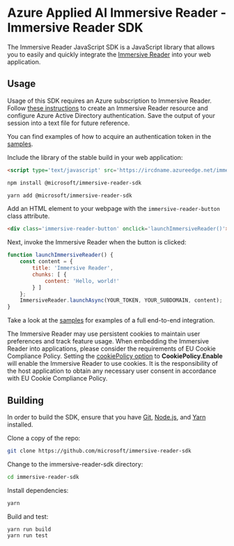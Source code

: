 # Azure Applied AI Immersive Reader - Immersive Reader SDK

The Immersive Reader JavaScript SDK is a JavaScript library that allows you to easily and quickly integrate the [Immersive Reader](https://azure.microsoft.com/services/immersive-reader) into your web application.

## Usage

Usage of this SDK requires an Azure subscription to Immersive Reader. Follow [these instructions](https://docs.microsoft.com/azure/applied-ai-services/immersive-reader/how-to-create-immersive-reader) to create an Immersive Reader resource and configure Azure Active Directory authentication. Save the output of your session into a text file for future reference.

You can find examples of how to acquire an authentication token in the [samples](./samples).

Include the library of the stable build in your web application:

```html
<script type='text/javascript' src='https://ircdname.azureedge.net/immersivereadersdk/immersive-reader-sdk.1.5.0.js'></script>
```

```bash
npm install @microsoft/immersive-reader-sdk
```

```bash
yarn add @microsoft/immersive-reader-sdk
```

Add an HTML element to your webpage with the `immersive-reader-button` class attribute.

```html
<div class='immersive-reader-button' onclick='launchImmersiveReader()'></div>
```

Next, invoke the Immersive Reader when the button is clicked:

```javascript
function launchImmersiveReader() {
    const content = {
        title: 'Immersive Reader',
        chunks: [ {
            content: 'Hello, world!'
        } ]
    };
    ImmersiveReader.launchAsync(YOUR_TOKEN, YOUR_SUBDOMAIN, content);
}
```

Take a look at the [samples](./samples) for examples of a full end-to-end integration.

The Immersive Reader may use persistent cookies to maintain user preferences and track feature usage. When embedding the Immersive Reader into applications, please consider the requirements of EU Cookie Compliance Policy. Setting the [cookiePolicy option](./src/options.ts) to **CookiePolicy.Enable** will enable the Immersive Reader to use cookies. It is the responsibility of the host application to obtain any necessary user consent in accordance with EU Cookie Compliance Policy.

## Building

In order to build the SDK, ensure that you have [Git](https://git-scm.com/downloads), [Node.js](https://nodejs.org/), and [Yarn](https://yarnpkg.com/) installed.

Clone a copy of the repo:

```bash
git clone https://github.com/microsoft/immersive-reader-sdk
```

Change to the immersive-reader-sdk directory:

```bash
cd immersive-reader-sdk
```

Install dependencies:

```bash
yarn
```

Build and test:

```bash
yarn run build
yarn run test
```

